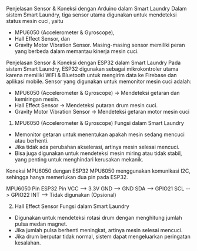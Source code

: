 Penjelasan Sensor & Koneksi dengan Arduino dalam Smart Laundry
Dalam sistem Smart Laundry, tiga sensor utama digunakan untuk mendeteksi status mesin cuci, yaitu 
- MPU6050 (Accelerometer & Gyroscope), 
- Hall Effect Sensor, dan
- Gravity Motor Vibration Sensor.
Masing-masing sensor memiliki peran yang berbeda dalam memantau kinerja mesin cuci.

Penjelasan Sensor & Koneksi dengan ESP32 dalam Smart Laundry
Pada sistem Smart Laundry, ESP32 digunakan sebagai mikrokontroler utama karena memiliki WiFi & Bluetooth 
untuk mengirim data ke Firebase dan aplikasi mobile. Sensor yang digunakan untuk memonitor mesin cuci adalah:

- MPU6050 (Accelerometer & Gyroscope) → Mendeteksi getaran dan kemiringan mesin.
- Hall Effect Sensor → Mendeteksi putaran drum mesin cuci.
- Gravity Motor Vibration Sensor → Mendeteksi getaran motor mesin cuci

1. MPU6050 (Accelerometer & Gyroscope)
Fungsi dalam Smart Laundry
- Memonitor getaran untuk menentukan apakah mesin sedang mencuci atau berhenti.
- Jika tidak ada perubahan akselerasi, artinya mesin selesai mencuci.
- Bisa juga digunakan untuk mendeteksi mesin miring atau tidak stabil, yang penting untuk menghindari kerusakan mekanik.

Koneksi MPU6050 dengan ESP32
MPU6050 menggunakan komunikasi I2C, sehingga hanya memerlukan dua pin pada ESP32.

MPU6050 Pin	ESP32 Pin
VCC -->	3.3V
GND -->	GND
SDA	--> GPIO21
SCL	--> GPIO22
INT	--> Tidak digunakan (Opsional)

2. Hall Effect Sensor
Fungsi dalam Smart Laundry
- Digunakan untuk mendeteksi rotasi drum dengan menghitung jumlah pulsa medan magnet.
- Jika jumlah pulsa berhenti meningkat, artinya mesin selesai mencuci.
- Jika drum berputar tidak normal, sistem dapat mengeluarkan peringatan kesalahan.


